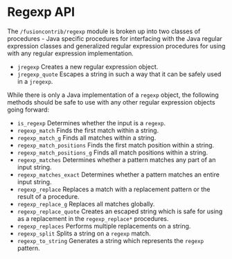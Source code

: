 # Regexp API

The `/fusioncontrib/regexp` module is broken up into two classes of procedures - Java specific
procedures for interfacing with the Java regular expression classes and generalized regular
expression procedures for using with any regular expression implementation.

* `jregexp`
  Creates a new regular expression object.
* `jregexp_quote`
  Escapes a string in such a way that it can be safely used in a `jregexp`.

While there is only a Java implementation of a `regexp` object, the following methods should be safe
to use with any other regular expression objects going forward:

* `is_regexp`
  Determines whether the input is a `regexp`.
* `regexp_match`
  Finds the first match within a string.
* `regexp_match_g`
  Finds all matches within a string.
* `regexp_match_positions`
  Finds the first match position within a string.
* `regexp_match_positions_g`
  Finds all match positions within a string.
* `regexp_matches`
  Determines whether a pattern matches any part of an input string.
* `regexp_matches_exact`
  Determines whether a pattern matches an entire input string.
* `regexp_replace`
  Replaces a match with a replacement pattern or the result of a procedure.
* `regexp_replace_g`
  Replaces all matches globally.
* `regexp_replace_quote`
  Creates an escaped string which is safe for using as a replacement in the `regexp_replace*`
  procedures.
* `regexp_replaces`
  Performs multiple replacements on a string.
* `regexp_split`
  Splits a string on a `regexp` match.
* `regexp_to_string`
  Generates a string which represents the `regexp` pattern.
